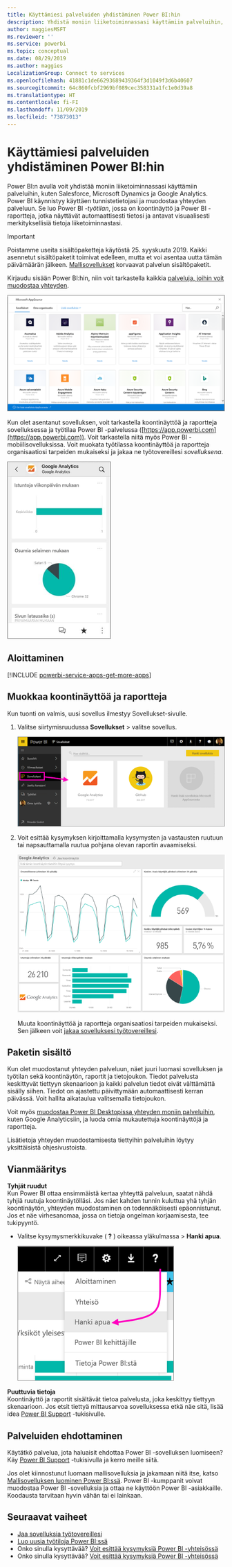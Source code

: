 ```yaml
---
title: Käyttämiesi palveluiden yhdistäminen Power BI:hin
description: Yhdistä moniin liiketoiminnassasi käyttämiin palveluihin, kuten Salesforce, Microsoft Dynamics CRM ja Google Analytics.
author: maggiesMSFT
ms.reviewer: ''
ms.service: powerbi
ms.topic: conceptual
ms.date: 08/29/2019
ms.author: maggies
LocalizationGroup: Connect to services
ms.openlocfilehash: 41881c1de66293689439364f3d1049f3d6b40607
ms.sourcegitcommit: 64c860fcbf2969bf089cec358331a1fc1e0d39a8
ms.translationtype: HT
ms.contentlocale: fi-FI
ms.lasthandoff: 11/09/2019
ms.locfileid: "73873013"
---
```

# <a name="connect-to-the-services-you-use-with-power-bi"></a>Käyttämiesi palveluiden yhdistäminen Power BI:hin
Power BI:n avulla voit yhdistää moniin liiketoiminnassasi käyttämiin palveluihin, kuten Salesforce, Microsoft Dynamics ja Google Analytics. Power BI käynnistyy käyttäen tunnistetietojasi ja muodostaa yhteyden palveluun. Se luo Power BI *-työtilan*, jossa on koontinäyttö ja Power BI -raportteja, jotka näyttävät automaattisesti tietosi ja antavat visuaalisesti merkityksellisiä tietoja liiketoiminnastasi.

>[!IMPORTANT]
>Poistamme useita sisältöpaketteja käytöstä 25. syyskuuta 2019. Kaikki asennetut sisältöpaketit toimivat edelleen, mutta et voi asentaa uutta tämän päivämäärän jälkeen. [Mallisovellukset](https://docs.microsoft.com/power-bi/service-template-apps-overview) korvaavat palvelun sisältöpaketit.

Kirjaudu sisään Power BI:hin, niin voit tarkastella kaikkia [palveluja, joihin voit muodostaa yhteyden](https://app.powerbi.com/getdata/services). 

![AppSource-sovellukset](media/service-connect-to-services/overview.png)

Kun olet asentanut sovelluksen, voit tarkastella koontinäyttöä ja raportteja sovelluksessa ja työtilaa Power BI -palvelussa ([https://app.powerbi.com](https://app.powerbi.com)). Voit tarkastella niitä myös Power BI -mobiilisovelluksissa. Voit muokata työtilassa koontinäyttöä ja raportteja organisaatiosi tarpeiden mukaiseksi ja jakaa ne työtovereillesi *sovelluksena*. 

![Google Analytics -sovellus Power BI -mobiilisovelluksessa](media/service-connect-to-services/power-bi-service-mobile-app-240.png)

## <a name="get-started"></a>Aloittaminen
[!INCLUDE [powerbi-service-apps-get-more-apps](./includes/powerbi-service-apps-get-more-apps.md)]

## <a name="edit-the-dashboard-and-reports"></a>Muokkaa koontinäyttöä ja raportteja
Kun tuonti on valmis, uusi sovellus ilmestyy Sovellukset-sivulle.

1. Valitse siirtymisruudussa **Sovellukset** > valitse sovellus.
   
     ![Sovellukset-sivu](media/service-connect-to-services/power-bi-service-apps-open-app.png)
2. Voit esittää kysymyksen kirjoittamalla kysymysten ja vastausten ruutuun tai napsauttamalla ruutua pohjana olevan raportin avaamiseksi. 
   
    ![Google Analytics -raporttinäkymä](media/service-connect-to-services/googleanalytics2.png)
   
    Muuta koontinäyttöä ja raportteja organisaatiosi tarpeiden mukaiseksi. Sen jälkeen voit [jakaa sovelluksesi työtovereillesi](service-create-distribute-apps.md).

## <a name="whats-included"></a>Paketin sisältö
Kun olet muodostanut yhteyden palveluun, näet juuri luomasi sovelluksen ja työtilan sekä koontinäytön, raportit ja tietojoukon. Tiedot palvelusta keskittyvät tiettyyn skenaarioon ja kaikki palvelun tiedot eivät välttämättä sisälly siihen. Tiedot on ajastettu päivittymään automaattisesti kerran päivässä. Voit hallita aikataulua valitsemalla tietojoukon.

Voit myös [muodostaa Power BI Desktopissa yhteyden moniin palveluihin](desktop-data-sources.md), kuten Google Analyticsiin, ja luoda omia mukautettuja koontinäyttöjä ja raportteja.  

Lisätietoja yhteyden muodostamisesta tiettyihin palveluihin löytyy yksittäisistä ohjesivustoista.

## <a name="troubleshooting"></a>Vianmääritys
**Tyhjät ruudut**  
Kun Power BI ottaa ensimmäistä kertaa yhteyttä palveluun, saatat nähdä tyhjiä ruutuja koontinäytölläsi. Jos näet kahden tunnin kuluttua yhä tyhjän koontinäytön, yhteyden muodostaminen on todennäköisesti epäonnistunut. Jos et näe virhesanomaa, jossa on tietoja ongelman korjaamisesta, tee tukipyyntö.

* Valitse kysymysmerkkikuvake ( **?** ) oikeassa yläkulmassa > **Hanki apua**.
  
    ![Hanki apua -kuvake](media/service-connect-to-services/power-bi-service-get-help.png)

**Puuttuvia tietoja**  
Koontinäyttö ja raportit sisältävät tietoa palvelusta, joka keskittyy tiettyyn skenaarioon. Jos etsit tiettyä mittausarvoa sovelluksessa etkä näe sitä, lisää idea [Power BI Support](https://support.powerbi.com/forums/265200-power-bi) -tukisivulle.

## <a name="suggesting-services"></a>Palveluiden ehdottaminen
Käytätkö palvelua, jota haluaisit ehdottaa Power BI -sovelluksen luomiseen? Käy [Power BI Support](https://support.powerbi.com/forums/265200-power-bi) -tukisivulla ja kerro meille siitä.

Jos olet kiinnostunut luomaan mallisovelluksia ja jakamaan niitä itse, katso [Mallisovelluksen luominen Power BI:ssä](service-template-apps-create.md). Power BI -kumppanit voivat muodostaa Power BI -sovelluksia ja ottaa ne käyttöön Power BI -asiakkaille. Koodausta tarvitaan hyvin vähän tai ei lainkaan. 

## <a name="next-steps"></a>Seuraavat vaiheet
* [Jaa sovelluksia työtovereillesi](service-create-distribute-apps.md)
* [Luo uusia työtiloja Power BI:ssä](service-create-the-new-workspaces.md)
* Onko sinulla kysyttävää? [Voit esittää kysymyksiä Power BI -yhteisössä](https://community.powerbi.com/)
* Onko sinulla kysyttävää? [Voit esittää kysymyksiä Power BI -yhteisössä](https://community.powerbi.com/)

